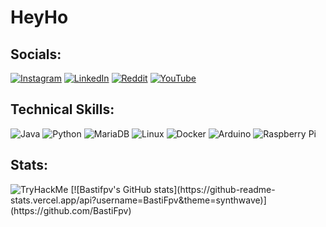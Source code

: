 # HeyHo
## Socials:
[![Instagram](https://img.shields.io/badge/Instagram-%23E4405F.svg?style=for-the-badge&logo=Instagram&logoColor=white)](https://www.instagram.com/basti_2502_/)
[![LinkedIn](https://img.shields.io/badge/linkedin-%230077B5.svg?style=for-the-badge&logo=linkedin&logoColor=white)](https://www.linkedin.com/in/bastian-reuther-75522a252/)
[![Reddit](https://img.shields.io/badge/Reddit-FF4500?style=for-the-badge&logo=reddit&logoColor=white)](https://www.reddit.com/user/Extension-Dare7375)
[![YouTube](https://img.shields.io/badge/YouTube-%23FF0000.svg?style=for-the-badge&logo=YouTube&logoColor=white)](https://www.youtube.com/channel/UCntYgpWFoZ_FWLMzy6D2Bng)

## Technical Skills:
![Java](https://img.shields.io/badge/java-%23ED8B00.svg?style=for-the-badge&logo=java&logoColor=white)
![Python](https://img.shields.io/badge/python-3670A0?style=for-the-badge&logo=python&logoColor=ffdd54)
![MariaDB](https://img.shields.io/badge/MariaDB-003545?style=for-the-badge&logo=mariadb&logoColor=white)
![Linux](https://img.shields.io/badge/Linux-FCC624?style=for-the-badge&logo=linux&logoColor=black)
![Docker](https://img.shields.io/badge/docker-%230db7ed.svg?style=for-the-badge&logo=docker&logoColor=white)
![Arduino](https://img.shields.io/badge/-Arduino-00979D?style=for-the-badge&logo=Arduino&logoColor=white)
![Raspberry Pi](https://img.shields.io/badge/-RaspberryPi-C51A4A?style=for-the-badge&logo=Raspberry-Pi)

## Stats:
<img src="https://tryhackme-badges.s3.amazonaws.com/Basti25.png" alt="TryHackMe">
[![Bastifpv's GitHub stats](https://github-readme-stats.vercel.app/api?username=BastiFpv&theme=synthwave)](https://github.com/BastiFpv)
